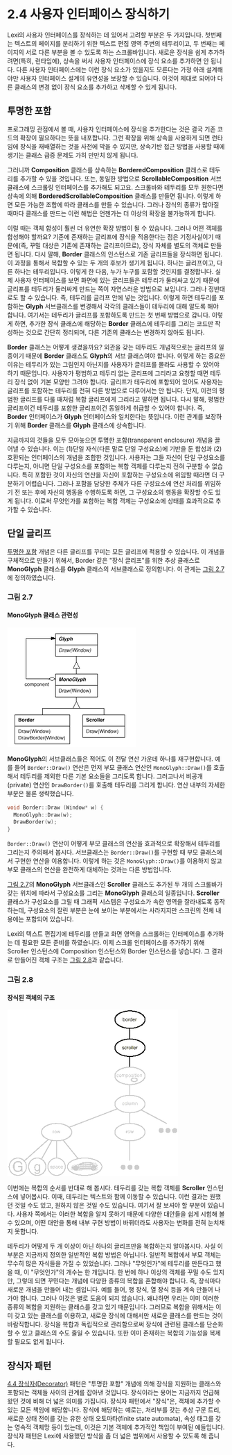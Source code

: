 # 2.4 사용자 인터페이스 장식하기
Lexi의 사용자 인터페이스를 장식하는 데 있어서 고려할 부분은 두 가지입니다. 첫번째는 텍스트의 페이지를 분리하기 위한 텍스트 편집 영역 주변의 테두리이고, 두 번째는 페이지의 서로 다른 부분을 볼 수 있도록 하는 스크롤바입니다. 새로운 장식을 쉽게 추가하려면(특히, 런타임에), 상속을 써서 사용자 인터페이스에 장식 요소를 추가하면 안 됩니다. 다른 사용자 인터페이스에는 이런 장식 요소가 있을지도 모른다는 가정 아래 설계해야만 사용자 인터페이스 설계의 유연성을 보장할 수 있습니다. 이것이 제대로 되어야 다른 클래스의 변경 없이 장식 요소를 추가하고 삭제할 수 있게 됩니다.
## 투명한 포함
프로그래밍 관점에서 볼 때, 사용자 인터페이스에 장식을 추가한다는 것은 결국 기존 코드의 확장이 필요하다는 뜻을 내포합니다. 그런 확장을 위해 상속을 사용하게 되면 런타임에 장식을 재배열하는 것을 사전에 막을 수 있지만, 상속기반 접근 방법을 사용할 때에 생기는 클래스 급증 문제도 가히 만만치 않게 됩니다.

그러니까 **Composition** 클래스를 상속하는 **BorderedComposition** 클래스로 테두리를 추가할 수 있을 것입니다. 또는, 동일한 방법으로 **ScrollableComposition** 서브클래스에 스크롤링 인터페이스를 추가해도 되고요. 스크롤바와 테두리를 모두 원한다면 상속에 의해 **BorderedScrollableComposition** 클래스를 만들면 됩니다. 이렇게 하면 모든 가능한 조합에 따라 클래스를 만들 수 있습니다. 그러나 장식의 종류가 많아질 때마다 클래스를 만드는 이런 해법은 언젠가는 더 이상의 확장을 불가능하게 합니다.

이럴 때는 객체 합성이 훨씬 더 유연한 확장 방법이 될 수 있습니다. 그러나 어떤 객체를 합성해야 할까요? 기존에 존재하는 글리프에 장식을 적용한다는 점은 기정사실이기 때문에(즉, 꾸밀 대상은 기존에 존재하는 글리프이므로), 장식 자체를 별도의 객체로 만들면 됩니다. 다시 말해, **Border** 클래스의 인스턴스로 기존 글리프들을 장식하면 됩니다. 이 과정을 통해서 복합할 수 있는 두 개의 후보가 생기게 됩니다. 하나는 글리프이고, 다른 하나는 테두리입니다. 이렇게 한 다음, 누가 누구를 포함할 것인지를 결정합니다. 실제 사용자 인터페이스를 보면 화면에 있는 글리프들은 테두리가 둘러싸고 있기 때문에 글리프를 테두리가 둘러싸게 만드는 쪽이 자연스러운 방법으로 보입니다. 그러나 정반대로도 할 수 있습니다. 즉, 테두리를 글리프 안에 넣는 것입니다. 이렇게 하면 테두리를 포함하는 **Glyph** 서브클래스를 변경해서 각각의 클래스들이 테두리에 대해 알도록 해야 합니다. 여기서는 테두리가 글리프를 포함하도록 만드는 첫 번째 방법으로 갑니다. 이렇게 하면, 추가한 장식 클래스에 해당하는 **Border** 클래스에 테두리를 그리는 코드만 작성하는 것으로 간단히 정리되며, 다른 기존의 클래스는 변경하지 않아도 됩니다.

**Border** 클래스는 어떻게 생겼을까요? 외관을 갖는 테두리도 개념적으로는 글리프의 일종이기 때문에 **Border** 클래스도 **Glyph**의 서브 클래스여야 합니다. 이렇게 하는 중요한 이유는 테두리가 있는 그림인지 아닌지를 사용자가 글리프를 몰라도 사용할 수 있어야 하기 때문입니다. 사용자가 평범하고 테두리 없는 글리프에 그리라고 요청할 때면 테두리 장식 없이 기본 모양만 그려야 합니다. 글리프가 테두리에 포함되어 있어도 사용자는 글리프를 포함하는 테두리를 전혀 다른 방법으로 다루어서는 안 됩니다. 단지, 이전의 평범한 글리프를 다룰 때처럼 복합 글리프에게 그리라고 말하면 됩니다. 다시 말해, 평범한 글리프이건 테두리를 포함한 글리프이건 동일하게 취급할 수 있어야 합니다. 즉, **Border** 인터페이스가 **Glyph** 인터페이스와 일치한다는 뜻입니다. 이런 관계를 보장하기 위해 **Border** 클래스를 **Glyph** 클래스에 상속합니다.

지금까지의 것들을 모두 모아놓으면 투명한 포함(transparent enclosure) 개념을 끌어낼 수 있습니다. 이는 (1)단일 자식(다른 말로 단일 구성요소)에 기반을 둔 합성과 (2)호환되는 인터페이스의 개념을 조합한 것입니다. 사용자는 그들 자신이 단일 구성요소를 다루는지, 아니면 단일 구성요소를 포함하는 복합 객체를 다루는지 전혀 구분할 수 없습니다. 특히 포함한 것이 자신의 연산을 자신이 포함하는 구성요소에 위임할 때라면 더 구분하기 어렵습니다. 그러나 포함을 담당한 주체가 다른 구성요소에 연산 처리를 위임하기 전 또는 후에 자신의 행동을 수행하도록 하면, 그 구성요소의 행동을 확장할 수도 있게 됩니다. 이로써 무엇인가를 포함하는 복합 객체는 구성요소에 상태를 효과적으로 추가할 수 있습니다.
## 단일 글리프
[투명한 포함]() 개념은 다른 글리프를 꾸미는 모든 글리프에 적용할 수 있습니다. 이 개념을 구체적으로 만들기 위해서, Border 같은 "장식 글리프"를 위한 추상 클래스로 **MonoGlyph** 클래스를 **Glyph** 클래스의 서브클래스로 정의합니다. 이 관계는 [그림 2.7]()에 정의하였습니다.

### 그림 2.7
#### MonoGlyph 클래스 관련성
![그림 2.7](2-4-007.gif)

**MonoGlyph**의 서브클래스들은 적어도 이 전달 연산 가운데 하나를 재구현합니다. 예를 들어 `Border::Draw()` 연산은 먼저 부모 클래스 연산인 `MonoGlyph::Draw()`를 호출해서 테두리를 제외한 다른 기본 요소들을 그리도록 합니다. 그러고나서 비공개(private) 연산인 `DrawBorder()`를 호출해 테두리를 그리게 합니다. 연산 내부의 자세한 부분은 물론 생략했습니다.

```c++
void Border::Draw (Window* w) {
  MonoGlyph::Draw(w);
  DrawBorder(w);
}
```
`Border::Draw()` 연산이 어떻게 부모 클래스의 연산을 효과적으로 확장해서 테두리를 그리는지 주의해서 봅시다. 서브클래스는 `Border::Draw()`를 구현할 때 부모 클래스에서 구현한 연산을 이용합니다. 이렇게 하는 것은 `MonoGlyph::Draw()`를 이용하지 않고 부모 클래스의 연산을 완전하게 대체하는 것과는 다른 방법입니다.

[그림 2.7]()의 **MonoGlyph** 서브클래스인 **Scroller** 클래스도 추가된 두 개의 스크롤바가 갖는 위치에 따라서 구성요소를 그리는 **MonoGlyph** 클래스의 일종입니다. **Scroller** 클래스가 구성요소를 그릴 때 그래픽 시스템은 구성요소가 속한 영역을 잘라내도록 동작하는데, 구성요소의 잘린 부분은 눈에 보이는 부분에서는 사라지지만 스크린의 전체 내용에는 포함되어 있습니다.

Lexi의 텍스트 편집기에 테두리를 만들고 화면 영역을 스크롤하는 인터페이스를 추가하는 데 필요한 모든 준비를 하였습니다. 이제 스크롤 인터페이스를 추가하기 위해 Scroller 인스턴스에 Composition 인스턴스와 Border 인스턴스를 넣습니다. 그 결과로 만들어진 객체 구조는 [그림 2.8]()과 같습니다.

### 그림 2.8
#### 장식된 객체의 구조
![그림 2.8](2-4-008.gif)


이번에는 복합의 순서를 반대로 해 봅시다. 테두리를 갖는 복합 객체를 **Scroller** 인스턴스에 넣어봅시다. 이때, 테두리는 텍스트와 함께 이동할 수 있습니다. 이런 결과는 원했던 것일 수도 있고, 원하지 않은 것일 수도 있습니다. 여기서 잘 보셔야 할 부분이 있습니다. 사용자 쪽에서는 이러한 복합을 알지 못하기 때문에 다양한 대안들을 쉽게 시험해 볼 수 있으며, 어떤 대안을 통해 내부 구현 방법이 바뀌더라도 사용자는 변화를 전혀 눈치채지 못합니다.

테두리가 어떻게 두 개 이상이 아닌 하나의 글리프만을 복합하는지 알아봅시다. 사실 이 부분은 지금까지 정의한 일반적인 복합 방법은 아닙니다. 일반적 복합에서 부모 객체는 무수히 많은 자식들을 가질 수 있었습니다. 그러나 "무엇인가"에 테두리를 만든다고 했을 때, 이 "무엇인가"의 개수는 한 개입니다. 한 번에 하나 이상의 객체를 꾸밀 수도 있지만, 그렇데 되면 꾸민다는 개념에 다양한 종류의 복합을 혼합해야 합니다. 즉, 장식마다 새로운 개념을 만들어 내는 셈입니다. 예를 들어, 행 장식, 열 장식 등을 계속 만들어 나가야 합니다. 그러나 이것은 별로 도움이 되지 않습니다. 왜냐하면 우리는 이미 이러한 종류의 복합을 지원하는 클래스를 갖고 있기 때문입니다. 그러므로 복합을 위해서는 이미 갖고 있는 클래스를 이용하고, 새로운 장식에 대해서만 새로운 클래스를 만드는 것이 바람직합니다. 장식을 복합과 독립적으로 관리함으로써 장식에 관련된 클래스를 단순화할 수 있고 클래스의 수도 줄일 수 있습니다. 또한 이미 존재하는 복합의 기능성을 복제할 필요도 없게 됩니다.
## 장식자 패턴
[4.4 장식자(Decorator)](https://github.com/wonder13662/my-books/blob/writing/GOF-design-patterns/Chapter04/4-4.md) 패턴은 "투명한 포함" 개념에 의해 장식을 지원하는 클래스와 포함되는 객체들 사이의 관계를 잡아낸 것입니다. 장식이라는 용어는 지금까지 언급해 왔던 것에 비해 더 넓은 의미를 가집니다. 장식자 패턴에서 "장식"은, 객체에 추가할 수 있는 모든 책임에 해당합니다. 장식에 해당하는 예로는, 처리부를 갖는 추상 구문 트리, 새로운 상태 전이를 갖는 유한 상태 오토마타(finite state automata), 속성 태그를 갖는 영속적 객체망 등이 있는데, 이것은 기본 객체에 추가적인 책임이 부여된 예들입니다. 장식자 패턴은 Lexi에 사용했던 방식을 좀 더 넓은 범위에서 사용할 수 있도록 해 줍니다.
